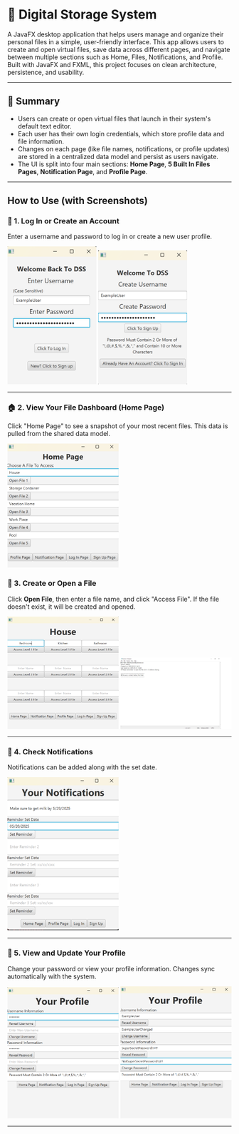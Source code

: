 ﻿# 📁 Digital Storage System

A JavaFX desktop application that helps users manage and organize their personal files in a simple, user-friendly interface. This app allows users to create and open virtual files, save data across different pages, and navigate between multiple sections such as Home, Files, Notifications, and Profile. Built with JavaFX and FXML, this project focuses on clean architecture, persistence, and usability.

---

## 📝 Summary

- Users can create or open virtual files that launch in their system's default text editor.
- Each user has their own login credentials, which store profile data and file information.
- Changes on each page (like file names, notifications, or profile updates) are stored in a centralized data model and persist as users navigate.
- The UI is split into four main sections: **Home Page**, **5 Built In Files Pages**, **Notification Page**, and **Profile Page**.

---

##  How to Use (with Screenshots)

### 🔐 1. Log In or Create an Account
Enter a username and password to log in or create a new user profile.

<img src="screenshots/login.png" alt="Login Screen" width="200"/>
<img src="screenshots/signup.png" alt="Login Screen" width="200"/>

---

### 🏠 2. View Your File Dashboard (Home Page)
Click "Home Page" to see a snapshot of your most recent files. This data is pulled from the shared data model.

<img src="screenshots/homepage.png" alt="Login Screen" width="250"/>

### 📁 3. Create or Open a File
Click **Open File**, then enter a file name, and click "Access File". If the file doesn't exist, it will be created and opened.

<img src="screenshots/filespage.png" alt="Login Screen" width="250"/>
<img src="screenshots/text_file_examplepng.png" alt="Login Screen" width="250"/>

---

### 🔔 4. Check Notifications
Notifications can be added along with the set date.

<img src="screenshots/notificationpage.png" alt="Login Screen" width="250"/>

---

### 👤 5. View and Update Your Profile
Change your password or view your profile information. Changes sync automatically with the system.

<img src="screenshots/profilepage1.png" alt="Login Screen" width="250"/>
<img src="screenshots/profilepage2.png" alt="Login Screen" width="250"/>

---


